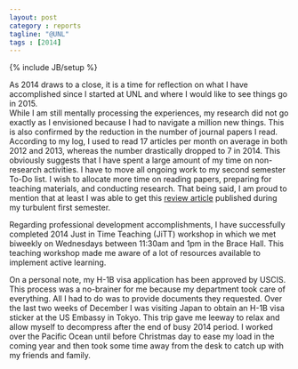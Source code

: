 ```yaml
---
layout: post
category : reports
tagline: "@UNL"
tags : [2014]
---
```

{% include JB/setup %}

As 2014 draws to a close, it is a time for reflection on what I have accomplished since I started at UNL and where I would  like to see things go in 2015.  
While I am still mentally processing the experiences, my research did not go exactly as I envisioned because I had to navigate a million new things. 
This is also confirmed by the reduction in the number of journal papers I read. 
According to my log, I used to read 17 articles per month on average in both 2012 and 2013, whereas the number drastically dropped to 7 in 2014. 
This obviously suggests that I have spent a large amount of my time on non-research activities. 
I have to move all ongoing  work to my second semester To-Do list. 
I wish to allocate more time on reading papers, preparing for teaching materials, and conducting research. 
That being said, I am proud to mention that at least I was able to get this [review article](http://journal.frontiersin.org/Journal/10.3389/fgene.2014.00363/abstract) published during my turbulent first semester. 

Regarding professional development accomplishments, 
I have successfully completed 2014 Just in Time Teaching (JiTT) workshop in which we met biweekly on Wednesdays between 11:30am and 1pm in the Brace Hall. 
This teaching workshop  made me aware of a lot of resources available to implement active learning. 

On a personal note, my H-1B visa application has been approved by USCIS. 
This process was a no-brainer for me because my department took care of everything. All I had to do was to provide documents they requested. 
Over the last two weeks of December I was visiting Japan to obtain an H-1B visa sticker at the US Embassy in Tokyo. 
This trip gave me leeway to relax and allow myself to decompress after the end of busy 2014 period. 
I worked over the Pacific Ocean until before Christmas day to ease my load in the coming year and then took some time away from the desk to catch up with my friends and family. 
